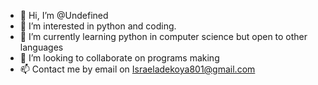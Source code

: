- 👋 Hi, I’m @Undefined 
- 👀 I’m interested in python and coding.
- 🌱 I’m currently learning python in computer science but open to other languages
- 💞️ I’m looking to collaborate on programs making
- 📫 Contact me by email on Israeladekoya801@gmail.com

<!---
Undefinedcoder8/Undefinedcoder8 is a ✨ special ✨ repository because its `README.md` (this file) appears on your GitHub profile.
You can click the Preview link to take a look at your changes.
--->
